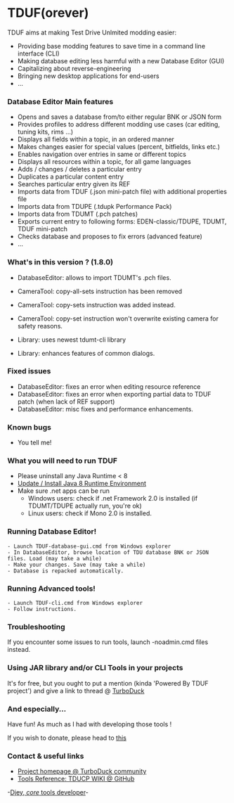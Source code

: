 # TDUF(orever)

TDUF aims at making Test Drive Unlmited modding easier:

* Providing base modding features to save time in a command line interface (CLI)
* Making database editing less harmful with a new Database Editor (GUI)
* Capitalizing about reverse-engineering
* Bringing new desktop applications for end-users
* ...


### Database Editor Main features

* Opens and saves a database from/to either regular BNK or JSON form
* Provides profiles to address different modding use cases (car editing, tuning kits, rims ...)
* Displays all fields within a topic, in an ordered manner
* Makes changes easier for special values (percent, bitfields, links etc.)
* Enables navigation over entries in same or different topics
* Displays all resources within a topic, for all game languages
* Adds / changes / deletes a particular entry
* Duplicates a particular content entry
* Searches particular entry given its REF
* Imports data from TDUF (.json mini-patch file) with additional properties file
* Imports data from TDUPE (.tdupk Performance Pack)
* Imports data from TDUMT (.pch patches)
* Exports current entry to following forms: EDEN-classic/TDUPE, TDUMT, TDUF mini-patch
* Checks database and proposes to fix errors (advanced feature)
* ...


### What's in this version ? (1.8.0)

* DatabaseEditor: allows to import TDUMT's .pch files.

* CameraTool: copy-all-sets instruction has been removed
* CameraTool: copy-sets instruction was added instead.
* CameraTool: copy-set instruction won't overwrite existing camera for safety reasons. 

* Library: uses newest tdumt-cli library
* Library: enhances features of common dialogs.


### Fixed issues

* DatabaseEditor: fixes an error when editing resource reference
* DatabaseEditor: fixes an error when exporting partial data to TDUF patch (when lack of REF support)
* DatabaseEditor: misc fixes and performance enhancements.


### Known bugs

* You tell me!


### What you will need to run TDUF

* Please uninstall any Java Runtime < 8
* [Update / Install Java 8 Runtime Environment](http://www.oracle.com/technetwork/java/javase/downloads/jre8-downloads-2133155.html)
* Make sure .net apps can be run
    - Windows users: check if .net Framework 2.0 is installed (if TDUMT/TDUPE actually run, you're ok)
    - Linux users: check if Mono 2.0 is installed.


### Running Database Editor!

    - Launch TDUF-database-gui.cmd from Windows explorer
    - In DatabaseEditor, browse location of TDU database BNK or JSON files. Load (may take a while)
    - Make your changes. Save (may take a while)
    - Database is repacked automatically.


### Running Advanced tools!

    - Launch TDUF-cli.cmd from Windows explorer
    - Follow instructions.


### Troubleshooting

If you encounter some issues to run tools, launch -noadmin.cmd files instead.


### Using JAR library and/or CLI Tools in your projects

It's for free, but you ought to put a mention (kinda 'Powered By TDUF project') and give a link to thread @ [TurboDuck](http://forum.turboduck.net/threads/32570-Djey-Discussion-about-new-modding-possibilities)


### And especially...

Have fun! As much as I had with developing those tools !

If you wish to donate, please head to [this](http://bit.ly/13YI3bP)


### Contact & useful links

* [Project homepage @ TurboDuck community](http://forum.turboduck.net/forums/57-Mod-Tools-Support)
* [Tools Reference: TDUCP WIKI @ GitHub](https://github.com/djey47/tdu-cp/wiki/Tools-reference)

-[Djey, *core* tools developer](https://github.com/djey47)-
